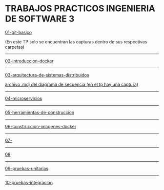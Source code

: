 # TRABAJOS PRACTICOS INGENIERIA DE SOFTWARE 3

[01-git-basico](https://github.com/AgusZanini/ejercicios-ingesoftw3/tree/master/01_git_basico)

(En este TP solo se encuentran las capturas dentro de sus respectivas carpetas)

---

[02-introduccion-docker](https://github.com/AgusZanini/ejercicios-ingesoftw3/blob/master/02_introduccion_docker/tp2.pdf)

---

[03-arquitectura-de-sistemas-distribuidos](https://github.com/AgusZanini/ejercicios-ingesoftw3/blob/master/03-arquitectura-sistemas-distribuidos/README.md)

[archivo .mdj del diagrama de secuencia (en el tp hay una captura)](https://raw.githubusercontent.com/AgusZanini/ejercicios-ingesoftw3/master/03-arquitectura-sistemas-distribuidos/example-votting-app-sequence-diagram.mdj)

---

[04-microservicios](https://github.com/AgusZanini/ejercicios-ingesoftw3/blob/master/04-microservicios/README.md)

---

[05-herramientas-de-construccion](https://github.com/AgusZanini/ejercicios-ingesoftw3/blob/master/05-herramientas/README.md)

---

[06-construccion-imagenes-docker](https://github.com/AgusZanini/ejercicios-ingesoftw3/blob/master/06-construccion-imagenes-docker/README.md)

---

[07-]()

---

[08]()

---

[09-pruebas-unitarias]()

---

[10-pruebas-integracion]()